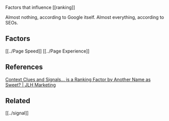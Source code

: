 Factors that influence [[ranking]]

Almost nothing, according to Google itself.
Almost everything, according to SEOs.

## Factors
[[../Page Speed]]
[[../Page Experience]]

## References
[Context Clues and Signals… is a Ranking Factor by Another Name as Sweet? | JLH Marketing](https://www.jlh-marketing.com/seo/context-clues-and-signals-is-a-ranking-factor-by-another-name-as-sweet)


## Related
[[../signal]]
